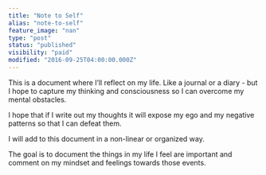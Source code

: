 ```yaml
---
title: "Note to Self"
alias: "note-to-self"
feature_image: "nan"
type: "post"
status: "published"
visibility: "paid"
modified: "2016-09-25T04:00:00.000Z"
---
```


<p>This is a document where I’ll reflect on my life. Like a journal or a diary - but I hope to capture my thinking and consciousness so I can overcome my mental obstacles. </p><p>I hope that if I write out my thoughts it will expose my ego and my negative patterns so that I can defeat them. </p><p>I will add to this document in a non-linear or organized way. </p><p>The goal is to document the things in my life I feel are important and comment on my mindset and feelings towards those events.</p>
